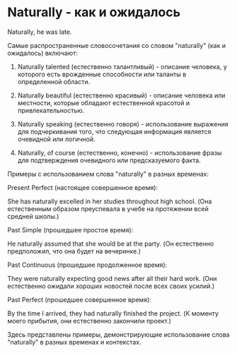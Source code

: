 # Naturally - как и ожидалось

Naturally, he was late.

Самые распространенные словосочетания со словом "naturally" (как и ожидалось) включают:

1. Naturally talented (естественно талантливый) - описание человека, у которого есть врожденные способности или таланты в определенной области.

2. Naturally beautiful (естественно красивый) - описание человека или местности, которые обладают естественной красотой и привлекательностью.

3. Naturally speaking (естественно говоря) - использование выражения для подчеркивания того, что следующая информация является очевидной или логичной.

4. Naturally, of course (естественно, конечно) - использование фразы для подтверждения очевидного или предсказуемого факта.

Примеры с использованием слова "naturally" в разных временах:

Present Perfect (настоящее совершенное время):

She has naturally excelled in her studies throughout high school. (Она естественным образом преуспевала в учебе на протяжении всей средней школы.)

Past Simple (прошедшее простое время):

He naturally assumed that she would be at the party. (Он естественно предположил, что она будет на вечеринке.)

Past Continuous (прошедшее продолженное время):

They were naturally expecting good news after all their hard work. (Они естественно ожидали хороших новостей после всех своих усилий.)

Past Perfect (прошедшее совершенное время):

By the time I arrived, they had naturally finished the project. (К моменту моего прибытия, они естественно закончили проект.)

Здесь представлены примеры, демонстрирующие использование слова "naturally" в разных временах и контекстах.
